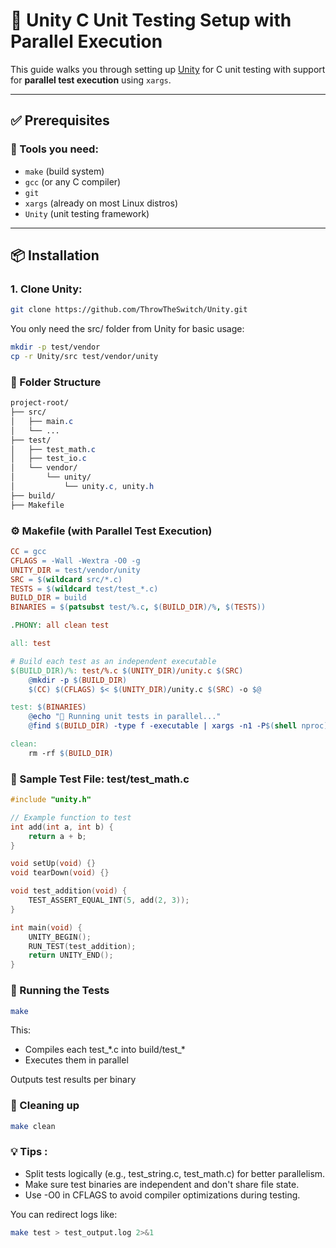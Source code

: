 # 🧪 Unity C Unit Testing Setup with Parallel Execution

This guide walks you through setting up [Unity](https://github.com/ThrowTheSwitch/Unity) for C unit testing with support for **parallel test execution** using `xargs`.

---

## ✅ Prerequisites

### 🔧 Tools you need:
- `make` (build system)
- `gcc` (or any C compiler)
- `git`
- `xargs` (already on most Linux distros)
- `Unity` (unit testing framework)

---

## 📦 Installation

### 1. Clone Unity:
```bash
git clone https://github.com/ThrowTheSwitch/Unity.git
```

You only need the src/ folder from Unity for basic usage:

```bash
mkdir -p test/vendor
cp -r Unity/src test/vendor/unity
```
### 📁 Folder Structure
```css
project-root/
├── src/
│   ├── main.c
│   └── ...
├── test/
│   ├── test_math.c
│   ├── test_io.c
│   └── vendor/
│       └── unity/
│           └── unity.c, unity.h
├── build/
├── Makefile
```

### ⚙️ Makefile (with Parallel Test Execution)
```makefile
CC = gcc
CFLAGS = -Wall -Wextra -O0 -g
UNITY_DIR = test/vendor/unity
SRC = $(wildcard src/*.c)
TESTS = $(wildcard test/test_*.c)
BUILD_DIR = build
BINARIES = $(patsubst test/%.c, $(BUILD_DIR)/%, $(TESTS))

.PHONY: all clean test

all: test

# Build each test as an independent executable
$(BUILD_DIR)/%: test/%.c $(UNITY_DIR)/unity.c $(SRC)
	@mkdir -p $(BUILD_DIR)
	$(CC) $(CFLAGS) $< $(UNITY_DIR)/unity.c $(SRC) -o $@

test: $(BINARIES)
	@echo "🧪 Running unit tests in parallel..."
	@find $(BUILD_DIR) -type f -executable | xargs -n1 -P$(shell nproc) -I{} sh -c '{}'

clean:
	rm -rf $(BUILD_DIR)
```

### 🧪 Sample Test File: test/test_math.c
```c
#include "unity.h"

// Example function to test
int add(int a, int b) {
    return a + b;
}

void setUp(void) {}
void tearDown(void) {}

void test_addition(void) {
    TEST_ASSERT_EQUAL_INT(5, add(2, 3));
}

int main(void) {
    UNITY_BEGIN();
    RUN_TEST(test_addition);
    return UNITY_END();
}
```

### 🚀 Running the Tests
```bash
make
```

This:
- Compiles each test_\*.c into build/test_\*
- Executes them in parallel

Outputs test results per binary

### 🧼 Cleaning up
```bash
make clean
```

### 💡 Tips :

- Split tests logically (e.g., test_string.c, test_math.c) for better parallelism.
- Make sure test binaries are independent and don't share file state.
- Use -O0 in CFLAGS to avoid compiler optimizations during testing.

You can redirect logs like:
```bash
make test > test_output.log 2>&1
```